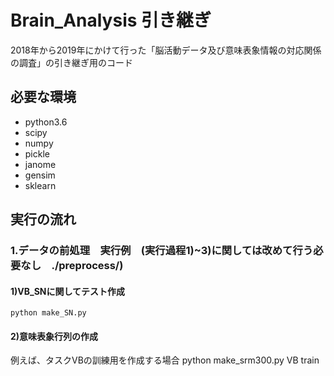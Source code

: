 # Brain_Analysis 引き継ぎ

2018年から2019年にかけて行った「脳活動データ及び意味表象情報の対応関係の調査」の引き継ぎ用のコード

## 必要な環境
* python3.6
* scipy
* numpy
* pickle
* janome
* gensim
* sklearn

## 実行の流れ
### 1.データの前処理　実行例　(実行過程1)~3)に関しては改めて行う必要なし　./preprocess/)
#### 1)VB_SNに関してテスト作成
    python make_SN.py
#### 2)意味表象行列の作成
例えば、タスクVBの訓練用を作成する場合
    python make_srm300.py VB train

    

